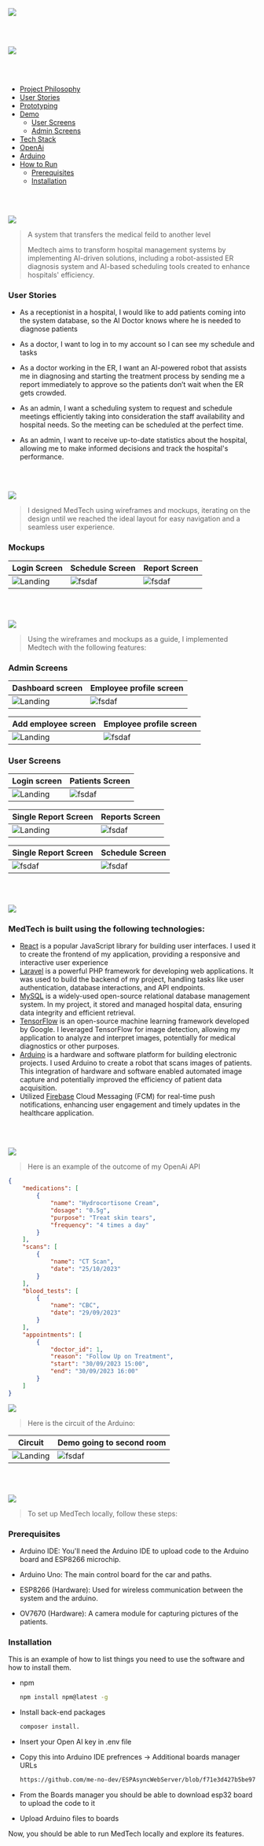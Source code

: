 <img src="./readme/title1.svg"/>

<br><br>

<!-- Table of Content-->

<img src="./readme/title8.svg"/>

<br><br>

- [Project Philosophy](#philosophy)
- [User Stories](#user-stories)
- [Prototyping](#mockups)
- [Demo](#demo)
  - [User Screens](#user-screens)
  - [Admin Screens](#admin-screens)
- [Tech Stack](#stacks)
- [OpenAi](#opneai)
- [Arduino](#arduino)
- [How to Run](#how-to-run)
  - [Prerequisites](#prerequisites)
  - [Installation](#installation)

<br><br>

<!-- project philosophy -->

<a name="philosophy"></a>

<img src="./readme/title2.svg"/>

> A system that transfers the medical feild to another level
>
> Medtech aims to transform hospital management systems by implementing AI-driven solutions, including a robot-assisted ER diagnosis system and AI-based scheduling tools created to enhance hospitals' efficiency.

### User Stories

- As a receptionist in a hospital, I would like to add patients coming into the system database, so the AI Doctor knows where he is needed to diagnose patients

- As a doctor, I want to log in to my account so I can see my schedule and tasks
- As a doctor working in the ER, I want an AI-powered robot that assists me in diagnosing and starting the treatment process by sending me a report immediately to approve so the patients don’t wait when the ER gets crowded.

- As an admin, I want a scheduling system to request and schedule meetings efficiently taking into consideration the staff availability and hospital needs. So the meeting can be scheduled at the perfect time.
- As an admin, I want to receive up-to-date statistics about the hospital, allowing me to make informed decisions and track the hospital's performance.

<br><br>

<!-- Prototyping -->

<a name="prototyping"></a>

<img src="./readme/title3.svg"/>

> I designed MedTech using wireframes and mockups, iterating on the design until we reached the ideal layout for easy navigation and a seamless user experience.

### Mockups

| Login Screen                        | Schedule Screen                      | Report Screen                                         |
| ----------------------------------- | ------------------------------------ | ----------------------------------------------------- |
| ![Landing](./readme/demo/login.png) | ![fsdaf](./readme/demo/schedule.png) | ![fsdaf](./readme/demo/Single%20report-%20mockup.png) |

<br><br>

<!-- Implementation -->

<a name="demo"></a>

<img src="./readme/title10.svg"/>

> Using the wireframes and mockups as a guide, I implemented Medtech with the following features:

### Admin Screens

| Dashboard screen                          | Employee profile screen                              |
| ----------------------------------------- | ---------------------------------------------------- |
| ![Landing](./readme/demo/admin/Admin.png) | ![fsdaf](./readme/demo/admin/Employee%20Profile.png) |

| Add employee screen                            | Employee profile screen                     |
| ---------------------------------------------- | ------------------------------------------- |
| ![Landing](./readme/demo/admin/staff-page.gif) | ![fsdaf](./readme/demo/admin/add-staff.gif) |

### User Screens

| Login screen                             | Patients Screen                           |
| ---------------------------------------- | ----------------------------------------- |
| ![Landing](./readme/demo/user/Login.gif) | ![fsdaf](./readme/demo/user/patients.gif) |

| Single Report Screen                             | Reports Screen                           |
| ------------------------------------------------ | ---------------------------------------- |
| ![Landing](./readme/demo/user/Single-Report.gif) | ![fsdaf](./readme/demo/user/reports.gif) |

| Single Report Screen                      | Schedule Screen                               |
| ----------------------------------------- | --------------------------------------------- |
| ![fsdaf](./readme/demo/user/schedule.gif) | ![fsdaf](./readme/demo/user/add-patients.gif) |

<br><br>

<!-- Tech stack -->

<a name="stacks"></a>
<img src="./readme/title5.svg"/>

### MedTech is built using the following technologies:

- [React](https://react.dev/) is a popular JavaScript library for building user interfaces. I used it to create the frontend of my application, providing a responsive and interactive user experience
- [Laravel](https://laravel.com/) is a powerful PHP framework for developing web applications. It was used to build the backend of my project, handling tasks like user authentication, database interactions, and API endpoints.
- [MySQL](https://www.mysql.com/) is a widely-used open-source relational database management system. In my project, it stored and managed hospital data, ensuring data integrity and efficient retrieval.
- [TensorFlow](https://www.tensorflow.org/) is an open-source machine learning framework developed by Google. I leveraged TensorFlow for image detection, allowing my application to analyze and interpret images, potentially for medical diagnostics or other purposes.
- [Arduino](https://www.arduino.cc/) is a hardware and software platform for building electronic projects. I used Arduino to create a robot that scans images of patients. This integration of hardware and software enabled automated image capture and potentially improved the efficiency of patient data acquisition.
- Utilized [Firebase](https://firebase.google.com/) Cloud Messaging (FCM) for real-time push notifications, enhancing user engagement and timely updates in the healthcare application.

<br><br>

<a name="opneai"></a>
<img src="./readme/title7.svg"/>

> Here is an example of the outcome of my OpenAi API

```Json
{
    "medications": [
        {
            "name": "Hydrocortisone Cream",
            "dosage": "0.5g",
            "purpose": "Treat skin tears",
            "frequency": "4 times a day"
        }
    ],
    "scans": [
        {
            "name": "CT Scan",
            "date": "25/10/2023"
        }
    ],
    "blood_tests": [
        {
            "name": "CBC",
            "date": "29/09/2023"
        }
    ],
    "appointments": [
        {
            "doctor_id": 1,
            "reason": "Follow Up on Treatment",
            "start": "30/09/2023 15:00",
            "end": "30/09/2023 16:00"
        }
    ]
}

```

<a name="arduino"></a>

<img src="./readme/title11.svg"/>

> Here is the circuit of the Arduino:

| Circuit                                       | Demo going to second room                        |
| --------------------------------------------- | ------------------------------------------------ |
| ![Landing](./readme/demo/arduino/arduino.png) | ![fsdaf](./readme/demo/arduino/adruino-demo.gif) |

<br><br>

<!-- How to run -->
<img src="./readme/title6.svg"/>

> To set up MedTech locally, follow these steps:

### Prerequisites

- Arduino IDE: You'll need the Arduino IDE to upload code to the Arduino board and ESP8266 microchip.

- Arduino Uno: The main control board for the car and paths.

- ESP8266 (Hardware): Used for wireless communication between the system and the arduino.

- OV7670 (Hardware): A camera module for capturing pictures of the patients.

### Installation

This is an example of how to list things you need to use the software and how to install them.

- npm
  ```sh
  npm install npm@latest -g
  ```
- Install back-end packages
  ```sh
  composer install.
  ```
- Insert your Open AI key in .env file
- Copy this into Arduino IDE prefrences -> Additional boards manager URLs
  ```sh
  https://github.com/me-no-dev/ESPAsyncWebServer/blob/f71e3d427b5be9791a8a2c93cf8079792c3a9a26/library.json,https://raw.githubusercontent.com/espressif/arduino-esp32/gh-pages/package_esp32_index.json
  ```
- From the Boards manager you should be able to download esp32 board to upload the code to it

- Upload Arduino files to boards

Now, you should be able to run MedTech locally and explore its features.
